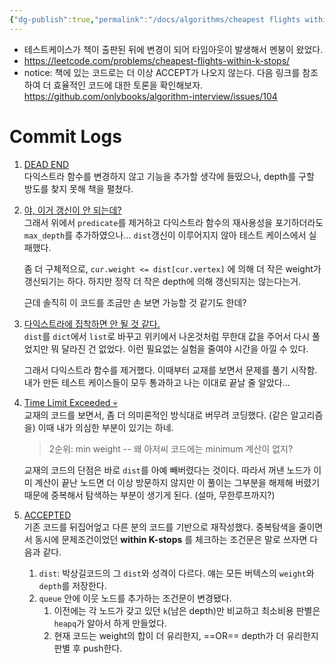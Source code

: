 ```yaml
---
{"dg-publish":true,"permalink":"/docs/algorithms/cheapest flights within k stops/","title":"cheapest flights within k stops"}
---
```


- 테스트케이스가 책이 출판된 뒤에 변경이 되어 타임아웃이 발생해서 멘붕이 왔었다.
- <https://leetcode.com/problems/cheapest-flights-within-k-stops/>
- notice: 책에 있는 코드로는 더 이상 ACCEPT가 나오지 않는다. 다음 링크를 참조하여 더 효율적인 코드에 대한 토론을 확인해보자.  
    <https://github.com/onlybooks/algorithm-interview/issues/104>

# Commit Logs

1. [DEAD END](https://github.com/OrmiCodeRanger/ChoiSeunghyeon/blob/e09b612d77e88350a3d216ef709e71a0f435b237/leet787.py)  
	다익스트라 함수를 변경하지 않고 기능을 추가할 생각에 들떴으나, depth를 구할 방도를 찾지 못해 책을 펼쳤다.
 
2. [야, 이거 갱신이 안 되는데?](https://github.com/OrmiCodeRanger/ChoiSeunghyeon/blob/9be66b4d2960f10f3d695e2699857998a5b0a3b1/leet787.py)  
	그래서 위에서 `predicate`를 제거하고 다익스트라 함수의 재사용성을 포기하더라도 `max_depth`를 추가하였으나... `dist`갱신이 이루어지지 않아 테스트 케이스에서 실패했다. 

	좀 더 구체적으로, `cur.weight <= dist[cur.vertex]` 에 의해 더 작은 weight가 갱신되기는 하다. 하지만 정작 더 작은 depth에 의해 갱신되지는 않는다는거.

	근데 솔직히 이 코드를 조금만 손 보면 가능할 것 같기도 한데? 

3. [다익스트라에 집착하면 안 될 것 같다.](https://github.com/OrmiCodeRanger/ChoiSeunghyeon/blob/e22beb123d5420c9ac5780c3d69b5855764c2c1a/leet787.py)  
	`dist`를 `dict`에서 `list`로 바꾸고 위키에서 나온것처럼 무한대 값을 주어서 다시 풀었지만 뭐 달라진 건 없었다. 이런 필요없는 실험을 줄여야 시간을 아낄 수 있다.

	그래서 다익스트라 함수를 제거했다. 이때부터 교재를 보면서 문제를 풀기 시작함. 내가 만든 테스트 케이스들이 모두 통과하고 나는 이대로 끝날 줄 알았다...

4. [Time Limit Exceeded 💀](https://github.com/OrmiCodeRanger/ChoiSeunghyeon/blob/647d42f4f44f96d355f910d17e3391c2f16cf060/leet787.py)  
	교재의 코드를 보면서, 좀 더 의미론적인 방식대로 버무려 코딩했다. (같은 알고리즘을) 이때 내가 의심한 부분이 있기는 하네. 

	> 2순위: min weight -- 왜 아저씨 코드에는 minimum 계산이 없지?

	교재의 코드의 단점은 바로 `dist`를 아예 빼버렸다는 것이다. 따라서 꺼낸 노드가 이미 계산이 끝난 노드면 더 이상 방문하지 않지만 이 풀이는 그부분을 해제해 버렸기 때문에 중복해서 탐색하는 부분이 생기게 된다. (설마, 무한루프까지?)

5. [ACCEPTED](https://github.com/OrmiCodeRanger/ChoiSeunghyeon/blob/589ae40c6adbef0b6049727133784923d8e93610/leet787.py)  
	기존 코드를 뒤집어엎고 다른 분의 코드를 기반으로 재작성했다. 중복탐색을 줄이면서 동시에 문제조건이었던 **within K-stops** 를 체크하는 조건문은 말로 쓰자면 다음과 같다.

	1. `dist`: 박상길코드의 그 `dist`와 성격이 다르다. 얘는 모든 버텍스의 `weight`와 `depth`를 저장한다. 
	2. `queue` 안에 이웃 노드를 추가하는 조건문이 변경됐다.
		1. 이전에는 각 노드가 갖고 있던 `k`(남은 depth)만 비교하고 최소비용 판별은 `heapq`가 알아서 하게 만들었다. 
		2. 현재 코드는 weight의 합이 더 유리한지, ==OR== depth가 더 유리한지 판별 후 push한다.
